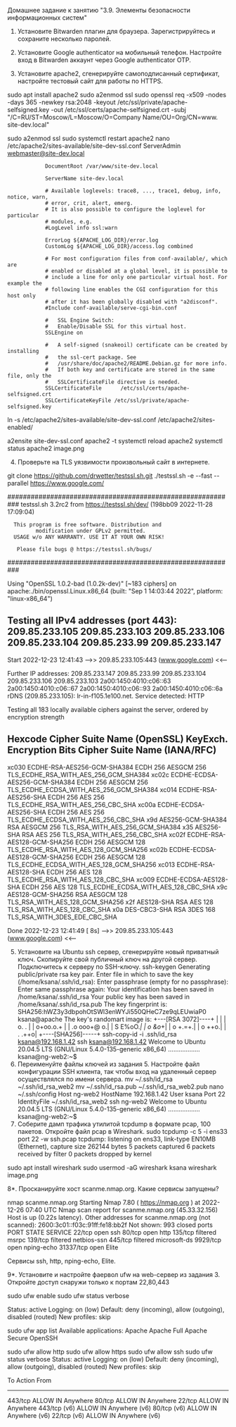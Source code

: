 Домашнее задание к занятию "3.9. Элементы безопасности информационных систем"
1. Установите Bitwarden плагин для браузера. Зарегистрируйтесь и сохраните несколько паролей.
  
2. Установите Google authenticator на мобильный телефон. Настройте вход в Bitwarden аккаунт через Google authenticator OTP.
  
3. Установите apache2, сгенерируйте самоподписанный сертификат, настройте тестовый сайт для работы по HTTPS.

sudo apt install apache2
sudo a2enmod ssl
sudo openssl req -x509 -nodes -days 365 -newkey rsa:2048 \-keyout /etc/ssl/private/apache-selfsigned.key \-out /etc/ssl/certs/apache-selfsigned.crt \-subj "/C=RU/ST=Moscow/L=Moscow/O=Company Name/OU=Org/CN=www. site-dev.local"

sudo a2enmod ssl
sudo systemctl restart apache2
nano /etc/apache2/sites-available/site-dev-ssl.conf
<IfModule mod_ssl.c>
        <VirtualHost _default_:443>
                ServerAdmin webmaster@site-dev.local

                DocumentRoot /var/www/site-dev.local

                ServerName site-dev.local

                # Available loglevels: trace8, ..., trace1, debug, info, notice, warn,
                # error, crit, alert, emerg.
                # It is also possible to configure the loglevel for particular
                # modules, e.g.
                #LogLevel info ssl:warn

                ErrorLog ${APACHE_LOG_DIR}/error.log
                CustomLog ${APACHE_LOG_DIR}/access.log combined

                # For most configuration files from conf-available/, which are
                # enabled or disabled at a global level, it is possible to
                # include a line for only one particular virtual host. For example the
                # following line enables the CGI configuration for this host only
                # after it has been globally disabled with "a2disconf".
                #Include conf-available/serve-cgi-bin.conf

                #   SSL Engine Switch:
                #   Enable/Disable SSL for this virtual host.
                SSLEngine on

                #   A self-signed (snakeoil) certificate can be created by installing
                #   the ssl-cert package. See
                #   /usr/share/doc/apache2/README.Debian.gz for more info.
                #   If both key and certificate are stored in the same file, only the
                #   SSLCertificateFile directive is needed.
                SSLCertificateFile      /etc/ssl/certs/apache-selfsigned.crt
                SSLCertificateKeyFile /etc/ssl/private/apache-selfsigned.key

ln -s /etc/apache2/sites-available/site-dev-ssl.conf /etc/apache2/sites-enabled/

a2ensite site-dev-ssl.conf
apache2 -t
systemctl reload apache2
systemctl status apache2
image.png
 
4. Проверьте на TLS уязвимости произвольный сайт в интернете.

git clone https://github.com/drwetter/testssl.sh.git
./testssl.sh -e --fast --parallel https://www.google.com/

###########################################################
    testssl.sh       3.2rc2 from https://testssl.sh/dev/
    (198bb09 2022-11-28 17:09:04)

      This program is free software. Distribution and
             modification under GPLv2 permitted.
      USAGE w/o ANY WARRANTY. USE IT AT YOUR OWN RISK!

       Please file bugs @ https://testssl.sh/bugs/

###########################################################

 Using "OpenSSL 1.0.2-bad (1.0.2k-dev)" [~183 ciphers]
 on apache:./bin/openssl.Linux.x86_64
 (built: "Sep  1 14:03:44 2022", platform: "linux-x86_64")


Testing all IPv4 addresses (port 443): 209.85.233.105 209.85.233.103 209.85.233.106 209.85.233.104 209.85.233.99 209.85.233.147
---------------------------------------------------------------------------------------------------------
 Start 2022-12-23 12:41:43        -->> 209.85.233.105:443 (www.google.com) <<--

 Further IP addresses:   209.85.233.147 209.85.233.99 209.85.233.104 209.85.233.106 209.85.233.103 2a00:1450:4010:c06::63 2a00:1450:4010:c06::67
                         2a00:1450:4010:c06::93 2a00:1450:4010:c06::6a
 rDNS (209.85.233.105):  lr-in-f105.1e100.net.
 Service detected:       HTTP



 Testing all 183 locally available ciphers against the server, ordered by encryption strength


Hexcode  Cipher Suite Name (OpenSSL)       KeyExch.   Encryption  Bits     Cipher Suite Name (IANA/RFC)
-----------------------------------------------------------------------------------------------------------------------------
 xc030   ECDHE-RSA-AES256-GCM-SHA384       ECDH 256   AESGCM      256      TLS_ECDHE_RSA_WITH_AES_256_GCM_SHA384
 xc02c   ECDHE-ECDSA-AES256-GCM-SHA384     ECDH 256   AESGCM      256      TLS_ECDHE_ECDSA_WITH_AES_256_GCM_SHA384
 xc014   ECDHE-RSA-AES256-SHA              ECDH 256   AES         256      TLS_ECDHE_RSA_WITH_AES_256_CBC_SHA
 xc00a   ECDHE-ECDSA-AES256-SHA            ECDH 256   AES         256      TLS_ECDHE_ECDSA_WITH_AES_256_CBC_SHA
 x9d     AES256-GCM-SHA384                 RSA        AESGCM      256      TLS_RSA_WITH_AES_256_GCM_SHA384
 x35     AES256-SHA                        RSA        AES         256      TLS_RSA_WITH_AES_256_CBC_SHA
 xc02f   ECDHE-RSA-AES128-GCM-SHA256       ECDH 256   AESGCM      128      TLS_ECDHE_RSA_WITH_AES_128_GCM_SHA256
 xc02b   ECDHE-ECDSA-AES128-GCM-SHA256     ECDH 256   AESGCM      128      TLS_ECDHE_ECDSA_WITH_AES_128_GCM_SHA256
 xc013   ECDHE-RSA-AES128-SHA              ECDH 256   AES         128      TLS_ECDHE_RSA_WITH_AES_128_CBC_SHA
 xc009   ECDHE-ECDSA-AES128-SHA            ECDH 256   AES         128      TLS_ECDHE_ECDSA_WITH_AES_128_CBC_SHA
 x9c     AES128-GCM-SHA256                 RSA        AESGCM      128      TLS_RSA_WITH_AES_128_GCM_SHA256
 x2f     AES128-SHA                        RSA        AES         128      TLS_RSA_WITH_AES_128_CBC_SHA
 x0a     DES-CBC3-SHA                      RSA        3DES        168      TLS_RSA_WITH_3DES_EDE_CBC_SHA


 Done 2022-12-23 12:41:49 [   8s] -->> 209.85.233.105:443 (www.google.com) <<--


5. Установите на Ubuntu ssh сервер, сгенерируйте новый приватный ключ. Скопируйте свой публичный ключ на другой сервер. Подключитесь к серверу по SSH-ключу.
ssh-keygen
Generating public/private rsa key pair.
Enter file in which to save the key (/home/ksana/.ssh/id_rsa):
Enter passphrase (empty for no passphrase):
Enter same passphrase again:
Your identification has been saved in /home/ksana/.ssh/id_rsa
Your public key has been saved in /home/ksana/.ssh/id_rsa.pub
The key fingerprint is:
SHA256:hWZ3y3dbpohOtSWl3enWYJi550QHeC7ze9qLEUwiaP0 ksana@apache
The key's randomart image is:
+---[RSA 3072]----+
|                 |
|        o.   .   |
|       o+oo.o.+  |
|      .o ooo+@ o.|
|        S  E%oO.*|
|           o &o*+|
|          o +.=+.|
|         o   ++o.|
|          .  .++o|
+----[SHA256]-----+
ssh-copy-id -i .ssh/id_rsa ksana@192.168.1.42
ssh ksana@192.168.1.42
Welcome to Ubuntu 20.04.5 LTS (GNU/Linux 5.4.0-135-generic x86_64)
………………
ksana@ng-web2:~$
6. Переименуйте файлы ключей из задания 5. Настройте файл конфигурации SSH клиента, так чтобы вход на удаленный сервер осуществлялся по имени сервера.
mv ~/.ssh/id_rsa ~/.ssh/id_rsa_web2
mv ~/.ssh/id_rsa.pub ~/.ssh/id_rsa_web2.pub
nano ~/.ssh/config
Host ng-web2
        HostName 192.168.1.42
        User ksana
        Port 22
        IdentityFile ~/.ssh/id_rsa_web2
ssh ng-web2
Welcome to Ubuntu 20.04.5 LTS (GNU/Linux 5.4.0-135-generic x86_64)
………………
ksana@ng-web2:~$
7. Соберите дамп трафика утилитой tcpdump в формате pcap, 100 пакетов. Откройте файл pcap в Wireshark.
sudo tcpdump -c 5 -i ens33 port 22 -w ssh.pcap
tcpdump: listening on ens33, link-type EN10MB (Ethernet), capture size 262144 bytes
5 packets captured
6 packets received by filter
0 packets dropped by kernel

sudo apt install wireshark
sudo usermod -aG wireshark ksana
wireshark
 image.png

8*. Просканируйте хост scanme.nmap.org. Какие сервисы запущены?

nmap scanme.nmap.org
Starting Nmap 7.80 ( https://nmap.org ) at 2022-12-26 07:40 UTC
Nmap scan report for scanme.nmap.org (45.33.32.156)
Host is up (0.22s latency).
Other addresses for scanme.nmap.org (not scanned): 2600:3c01::f03c:91ff:fe18:bb2f
Not shown: 993 closed ports
PORT      STATE    SERVICE
22/tcp    open     ssh
80/tcp    open     http
135/tcp   filtered msrpc
139/tcp   filtered netbios-ssn
445/tcp   filtered microsoft-ds
9929/tcp  open     nping-echo
31337/tcp open     Elite

Cервисы ssh, http, nping-echo, Elite.

9*. Установите и настройте фаервол ufw на web-сервер из задания 3. Откройте доступ снаружи только к портам 22,80,443

sudo ufw enable 
sudo ufw status verbose

Status: active
Logging: on (low)
Default: deny (incoming), allow (outgoing), disabled (routed)
New profiles: skip

sudo ufw app list
Available applications:
  Apache
  Apache Full
  Apache Secure
  OpenSSH

sudo ufw allow http
sudo ufw allow https
sudo ufw allow ssh
sudo ufw status verbose
Status: active
Logging: on (low)
Default: deny (incoming), allow (outgoing), disabled (routed)
New profiles: skip

To                         Action      From
--                         ------      ----
443/tcp                    ALLOW IN    Anywhere
80/tcp                     ALLOW IN    Anywhere
22/tcp                     ALLOW IN    Anywhere
443/tcp (v6)               ALLOW IN    Anywhere (v6)
80/tcp (v6)                ALLOW IN    Anywhere (v6)
22/tcp (v6)                ALLOW IN    Anywhere (v6)
